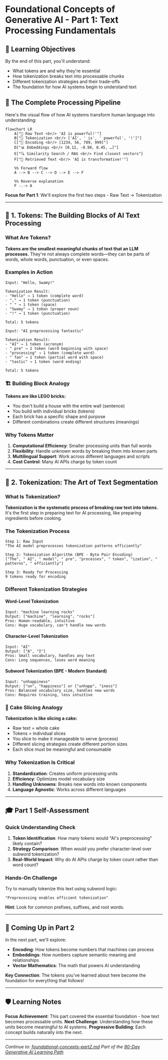 # Foundational Concepts of Generative AI - Part 1: Text Processing Fundamentals

## 🎯 Learning Objectives

By the end of this part, you'll understand:

- What tokens are and why they're essential
- How tokenization breaks text into processable chunks
- Different tokenization strategies and their trade-offs
- The foundation for how AI systems begin to understand text

## 🔄 The Complete Processing Pipeline

Here's the visual flow of how AI systems transform human language into understanding:

```mermaid
flowchart LR
    A["📝 Raw Text <br/> 'AI is powerful!'"]
    B["🔹 Tokenization <br/> ['AI', ' is', ' powerful', '!']"]
    C["🔢 Encoding <br/> [1234, 56, 789, 999]"]
    D["📊 Embeddings <br/> [0.12, -0.98, 0.45, …]"]
    E["🔍 Similarity Search / RAG <br/> Find closest vectors"]
    F["📄 Retrieved Text <br/> 'AI is transformative!'"]

    %% Forward flow
    A --> B --> C --> D --> E --> F

    %% Reverse explanation
    F -.-> A
```

**Focus for Part 1**: We'll explore the first two steps - Raw Text → Tokenization

---

## 🧩 1. Tokens: The Building Blocks of AI Text Processing

### What Are Tokens?

**Tokens are the smallest meaningful chunks of text that an LLM processes.** They're not always complete words—they can be parts of words, whole words, punctuation, or even spaces.

### Examples in Action

```text
Input: "Hello, Swamy!"

Tokenization Result:
- "Hello" → 1 token (complete word)
- "," → 1 token (punctuation)
- " " → 1 token (space)
- "Swamy" → 1 token (proper noun)
- "!" → 1 token (punctuation)

Total: 5 tokens
```

```text
Input: "AI preprocessing fantastic"

Tokenization Result:
- "AI" → 1 token (acronym)
- " pre" → 1 token (word beginning with space)
- "processing" → 1 token (complete word)
- " fan" → 1 token (partial word with space)
- "tastic" → 1 token (word ending)

Total: 5 tokens
```

### 🏗️ Building Block Analogy

**Tokens are like LEGO bricks:**

- You don't build a house with the entire wall (sentence)
- You build with individual bricks (tokens)
- Each brick has a specific shape and purpose
- Different combinations create different structures (meanings)

### Why Tokens Matter

1. **Computational Efficiency**: Smaller processing units than full words
2. **Flexibility**: Handle unknown words by breaking them into known parts
3. **Multilingual Support**: Work across different languages and scripts
4. **Cost Control**: Many AI APIs charge by token count

---

## 🔹 2. Tokenization: The Art of Text Segmentation

### What Is Tokenization?

**Tokenization is the systematic process of breaking raw text into tokens.** It's the first step in preparing text for AI processing, like preparing ingredients before cooking.

### The Tokenization Process

```text
Step 1: Raw Input
"The AI model preprocesses tokenization patterns efficiently"

Step 2: Tokenization Algorithm (BPE - Byte Pair Encoding)
["The", " AI", " model", " pre", "processes", " token", "ization", " patterns", " efficiently"]

Step 3: Ready for Processing
9 tokens ready for encoding
```

### Different Tokenization Strategies

#### Word-Level Tokenization

```text
Input: "machine learning rocks"
Output: ["machine", "learning", "rocks"]
Pros: Human-readable, intuitive
Cons: Huge vocabulary, can't handle new words
```

#### Character-Level Tokenization

```text
Input: "AI"
Output: ["A", "I"]
Pros: Small vocabulary, handles any text
Cons: Long sequences, loses word meaning
```

#### Subword Tokenization (BPE - Modern Standard)

```text
Input: "unhappiness"
Output: ["un", "happiness"] or ["unhapp", "iness"]
Pros: Balanced vocabulary size, handles new words
Cons: Requires training, less intuitive
```

### 🍰 Cake Slicing Analogy

**Tokenization is like slicing a cake:**

- Raw text = whole cake
- Tokens = individual slices
- You slice to make it manageable to serve (process)
- Different slicing strategies create different portion sizes
- Each slice must be meaningful and consumable

### Why Tokenization Is Critical

1. **Standardization**: Creates uniform processing units
2. **Efficiency**: Optimizes model vocabulary size
3. **Handling Unknowns**: Breaks new words into known components
4. **Language Agnostic**: Works across different languages

---

## 🎓 Part 1 Self-Assessment

### Quick Understanding Check

1. **Token Identification**: How many tokens would "AI's preprocessing" likely contain?
2. **Strategy Comparison**: When would you prefer character-level over subword tokenization?
3. **Real-World Impact**: Why do AI APIs charge by token count rather than word count?

### Hands-On Challenge

Try to manually tokenize this text using subword logic:

```text
"Preprocessing enables efficient tokenization"
```

**Hint**: Look for common prefixes, suffixes, and root words.

---

## 🔄 Coming Up in Part 2

In the next part, we'll explore:

- **Encoding**: How tokens become numbers that machines can process
- **Embeddings**: How numbers capture semantic meaning and relationships
- **Vector Mathematics**: The math that powers AI understanding

**Key Connection**: The tokens you've learned about here become the foundation for everything that follows!

---

## 🛡️ Learning Notes

**Focus Achievement**: This part covered the essential foundation - how text becomes processable units.
**Next Challenge**: Understanding how these units become meaningful to AI systems.
**Progressive Building**: Each concept builds naturally into the next.

---

*Continue to: [foundational-concepts-part2.md](./foundational-concepts-part2.md)*
*Part of the [90-Day Generative AI Learning Path](../learning-path-90-days.md)*
